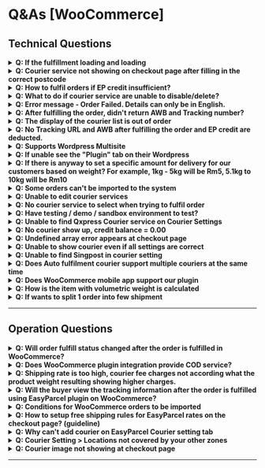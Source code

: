 # Q&As [WooCommerce]

## Technical Questions

<details>
<summary><strong>Q: If the fulfillment loading and loading</strong></summary>

<img width="2000" height="663" alt="image" src="https://github.com/user-attachments/assets/6f5b796f-cb18-4919-acd6-110e249e7981" />

**Possible Solutions:**

**A1:** This may be due to a **Slow Server Problem**.

**A2:** Cache issue. Ctrl+Shift+R to clear cache.

**A3:** Version problem (please update to our latest version of plugin)

**A4:** Suggest kidnly help to check WooCommerce status log to look for hint for the cause of the issue.

</details>

<details>
<summary><strong>Q: Courier service not showing on checkout page after filling in the correct postcode</strong></summary>

**Solutions:**

- Make sure the Shipping Zone and Add courier services is being added.
  <img width="2000" height="793" alt="image" src="https://github.com/user-attachments/assets/11b610ab-f3a4-4f5a-b0bd-cbc76dc26128" />

- Make sure the EasyParcel Courier Setting is being added.
  <img width="2000" height="606" alt="image" src="https://github.com/user-attachments/assets/293187a4-e78d-450b-ba21-568f889da9b8" />

- Make sure easyparcel plugin version is the latest version
- Deleting and adding again the zone and courier settings when using dated old version of plugin to set the settings. This will normally be happened when is using the specific courier service(s), as the courier service names will be changed or updated.
- If issue did not resolve please reach out to our easyparcel integrations support, they will assist you further in this

</details>

<details>
<summary><strong>Q: How to fulfil orders if EP credit insufficient?</strong></summary>

**A:** You may top up the the credit on our easyparcel website, then return back to woocommerce to refulfil the orders
</details>

<details>
<summary><strong>Q: What to do if courier service are unable to disable/delete?</strong></summary>

**Step 1:** Delete any location in the destination. For example Labuan, Malaysia.

<img width="2000" height="1028" alt="asynccode" src="https://github.com/user-attachments/assets/51149ee8-ea9f-42ca-9bae-c222a9525ed3" />


**Step 2:** Disable the desired courier service and click save.

<img width="2000" height="884" alt="asynccode" src="https://github.com/user-attachments/assets/2bed8293-f54a-40a0-8989-fce32977bdac" />


**Step 3:** The courier service disabled will probably enabled automatically, disable it again and click save and the courier service will be disabled.

**Step 4:** Add back the deleted location.

<img width="2000" height="801" alt="asynccode" src="https://github.com/user-attachments/assets/db9f6bba-fc9a-493c-8a2a-d7616c1a186c" />

**Step 5:** Check the store's checkout page to make sure the courier service has been disabled.

<img width="2000" height="1865" alt="asynccode" src="https://github.com/user-attachments/assets/bc238cb1-cfde-4266-abba-9b43e8376ac3" />

</details>

<details>
<summary><strong>Q: Error message - Order Failed. Details can only be in English.</strong></summary>

**A:** Please check whether the details contain other languages. As some of the courier partnerships are just receiving in English. Hence, we default all of the details can be received in English.

<img width="777" height="373" alt="image" src="https://github.com/user-attachments/assets/00c2b35c-8d6d-4973-84b2-14e53736171f" />

<img width="314" height="243" alt="image" src="https://github.com/user-attachments/assets/784162b4-9c5a-4b5a-8ad5-43705d7a2702" />

</details>

<details>
<summary><strong>Q: After fulfilling the order, didn't return AWB and Tracking number?</strong></summary>

**A:** This might because of the customer's EP account is having insufficient credit or courier side didn't return the AWB yet. Hence, the customers have to wait for returning. Check for api log for hint.

</details>

<details>
<summary><strong>Q: The display of the courier list is out of order</strong></summary>

<img width="2000" height="962" alt="image" src="https://github.com/user-attachments/assets/15454e00-6f18-4924-b781-9a45e120e14e" />


**A:** May Edit the CSS of the theme, or may try use default woocommerce theme 

</details>

<details>
<summary><strong>Q: No Tracking URL and AWB after fulfilling the order and EP credit are deducted.</strong></summary>

**A:** The reason this issue happen may due we still did not not receive the AWB generated by courier. The solution for this issue is:

- You may press the retry button to retrieve the Awb

</details>

<details>
<summary><strong>Q: Supports Wordpress Multisite</strong></summary>

Install WooCommerce and EasyParcel plugin through Network Administrator (plugins stay deactivated)

Activate both plugins thru sub-site Administrator

</details>

<details>
<summary><strong>Q: If unable see the "Plugin" tab on their Wordpress</strong></summary>

**A:** Might be due to customer not logging into administrator account

</details>

<details>
<summary><strong>Q: If there is anyway to set a specific amount for delivery for our customers based on weight? For example, 1kg - 5kg will be Rm5, 5.1kg to 10kg will be Rm10</strong></summary>

**A:** No. Currently our plugin does not have this feature

</details>

<details>
<summary><strong>Q: Some orders can't be imported to the system</strong></summary>

**Requirements for order import:**
- Order generated within 7 days
- Order status is processing
- Make sure product weight value is not empty

</details>

<details>
<summary><strong>Q: Unable to edit courier services</strong></summary>

The courier services are can't be edited once you save changes, you may need to delete to add new courier service to change

Courier service type only able to be select when adding new service

</details>

<details>
<summary><strong>Q: No courier service to select when trying to fulfil order</strong></summary>

**Solutions:**
- Check EasyParcel Shipping page if all the details if setup correctly, if yes but the issue presist, please contact our easyparcel integration support

</details>

<details>
<summary><strong>Q: Have testing / demo / sandbox environment to test?</strong></summary>

**A:** No, our plugin is only for live use.

</details>

<details>
<summary><strong>Q: Unable to find Qxpress Courier service on Courier Settings</strong></summary>

<img width="210" height="96" alt="image" src="https://github.com/user-attachments/assets/effe60fa-877a-48d1-908a-3588c9bb2e18" />

Due to recent Qxpress brand name changes, Qxpress will no longer be available as a courier option and has been updated to Tracxlogis. To change from Qxpress to Tracxlogis:

1. Go to WooCommerce -> Settings -> Shipping -> EasyParcel Courier Setting
2. Select and Edit Zones that previously selected Qxpress as Courier Service
3. Delete the Qxpress Courier
4. Add new courier services
5. Select Tracxlogis as Courier Service
6. Select the rate settings preferred
7. Save Changes.

<img width="1280" height="419" alt="image" src="https://github.com/user-attachments/assets/1519e25e-462f-46f4-8ac3-f881863edd5c" />
<img width="1280" height="565" alt="image" src="https://github.com/user-attachments/assets/e247ab23-3e82-449a-a919-deaed24dd8e0" />
<img width="1280" height="592" alt="image" src="https://github.com/user-attachments/assets/2ed2ace1-204b-4eb4-983c-3b03041e0d66" />


</details>

<details>
<summary><strong>Q: No courier show up, credit balance = 0.00</strong></summary>

  Please contact easyparcel integration support

</details>

<details>
<summary><strong>Q: Undefined array error appears at checkout page</strong></summary>

<img width="899" height="191" alt="image" src="https://github.com/user-attachments/assets/c139a45e-3502-45d8-9de0-a72954d2307c" />
<img width="1280" height="567" alt="image" src="https://github.com/user-attachments/assets/c8df429c-ce3d-4ade-8984-e02cc300572e" />
<img width="1149" height="863" alt="image" src="https://github.com/user-attachments/assets/e6e3a000-8e10-46cf-80e4-2d2b3c662695" />

**Solution:**
Please check if Word press debug mode if turn on, if yes
please to turn off debug mode on wp-config.php file

Sample code:
```php
define( 'WP_DEBUG', false );
```

**Reference article:**
https://developer.wordpress.org/advanced-administration/debug/debug-wordpress/

</details>

<details>
<summary><strong>Q: Unable to show courier even if all settings are correct</strong></summary>

It may be due to the easy parcel courier setting section where one zone is everywhere. This will create cache and block the country showing courier delete that everywhere zone then the problem will be fixed.

</details>

<details>
<summary><strong>Q: Unable to find Singpost in courier setting</strong></summary>

Due to recent Singpost brand name changes, Singpost will no longer be available as a courier option and has been updated to Speedpost. To change from Singpost to Speedpost:

1. Go to WooCommerce -> Settings -> Shipping -> EasyParcel Courier Setting
2. Select and Edit Zones that previously selected Singpost as Courier Service
3. Delete the Singpost Courier
4. Add new courier services
5. Select Speedpost as Courier Service
6. Select the rate settings preferred
7. Save Changes.

<img width="1280" height="502" alt="image" src="https://github.com/user-attachments/assets/d1fa15df-715b-4c40-979d-be4a78e66e86" />
<img width="1280" height="555" alt="image" src="https://github.com/user-attachments/assets/4a2f0c01-ca57-4090-b793-71987b5ddc77" />
<img width="1280" height="760" alt="image" src="https://github.com/user-attachments/assets/edcb40e3-41ba-468c-9983-2ce71869d47b" />

May refer to trackxlogis document or you can re-add by shipping zone edit -> add courier -> choose speedpost courier -> then save changes

</details>

<details>
<summary><strong>Q: Does Auto fulfilment courier support multiple couriers at the same time</strong></summary>

If you allow customer to select our courier during check page then it will fulfil based on customer selected courier, while if using custom rate then currently  only able to select one

</details>


<details>
<summary><strong>Q: Does WooCommerce mobile app support our plugin</strong></summary>

**A:** No, WooCommerce mobile app does not support our plugin, to fulfil the order via woocommerce plugin, will need to use Web version of woocommerce.

To access Web version of woocommerce through app you follow as such:
App dashboard, bottom right button -> select WC admin

</details>

<details>
<summary><strong>Q: How is the item with volumetric weight is calculated</strong></summary>

**How We Handle Package Dimensions for Multiple Items**

When processing orders with multiple items, we don't simply add up all the dimensions. Instead, we use a **smart packaging algorithm** that optimizes the final package size to avoid excessive volumetric weight charges.

**Our Dimension Calculation Logic:**

**For each item in the order:**
- We track both the **maximum** dimension and **sum** of dimensions for length, width, and height
- Each dimension is converted to centimeters and validated

**Smart Packaging Algorithm:**

We calculate three sums: sumLength, sumWidth, sumHeight
Then we find the smallest sum among these three
Final dimensions are determined as:
- If sumLength is smallest → Use: sumLength × maxWidth × maxHeight
- If sumWidth is smallest → Use: maxLength × sumWidth × maxHeight  
- If sumHeight is smallest → Use: maxLength × maxWidth × sumHeight

**Why This Approach?**

**Problem:** Simply adding all dimensions (L+L+L, W+W+W, H+H+H) would create unrealistically large packages and result in very high volumetric weight charges.

**Solution:** Our algorithm assumes items can be packed efficiently by:
- **Stacking** along the smallest total dimension
- **Using the largest single item size** for the other two dimensions

**Example:**

If you order 3 identical boxes (10cm × 5cm × 3cm each):
- Simple sum would be: 30cm × 15cm × 9cm = 4,050 cm³
- Our smart algorithm: 30cm × 5cm × 3cm = 450 cm³ *(stacking along length)*

This represents realistic packaging where items are stacked efficiently, resulting in more accurate shipping costs and better customer experience.

**Benefits:**
- ✅ **Lower shipping costs** due to realistic volumetric weight
- ✅ **Accurate courier quotations**
- ✅ **Efficient packaging** recommendations
- ✅ **Prevents overcharging** customers

**Basically:**
W/L/H = width length height
Smallest sum of either W/L/H × the largest W/L/H × the W/L/H

</details>

<details>
<summary><strong>Q: If wants to split 1 order into few shipment</strong></summary>

We recommend that sellers use this plugin. However, we advise them to mark up their shipping fees. This is because the plugin cannot collect multiple shipping fees from buyers, and the order can only be split once the buyer has completed the payment.


<img width="1600" height="766" alt="asynccode" src="https://github.com/user-attachments/assets/fef4794f-2f20-44d2-bd50-d3acac6257c0" />


</details>

---

## Operation Questions

<details>
<summary><strong>Q: Will order fulfill status changed after the order is fulfilled in WooCommerce?</strong></summary>

When importing an order to the EP dashboard and fulfilling it, the order status in WooCommerce will not update to "complete." The order status will be updated to "complete" only when the order is fulfilled in WooCommerce.

If the your's EasyParcel credit is not enough, the order could not be made and the status will not be updated. Additionally, if the customer pays for the order shipping on the EP dashboard, the order status will not be updated to "Complete" automatically. The customer will need to manually change the status.

</details>

<details>
<summary><strong>Q: Does WooCommerce plugin integration provide COD service?</strong></summary>

**A:** No, COD service is not provided in WooCommerce plugin version. If you wishes to use COD, you need to use the switch to Import Version, import and fulfill the orders through EasyParcel webpage.

</details>

<details>
<summary><strong>Q: Shipping rate is too high, courier fee charges not according what the product weight resulting showing higher charges.</strong></summary>

**A:** Check the dimension of the product. Please remove the product dimensions and only include the weight. If the product has variations, the dimensions of those variations also need to be specified.

After making any changes, it is necessary to clear the WooCommerce cart and refresh the page before testing the modifications. This ensures that you begin with a clean cart and allows the changes to be properly reflected throughout the shopping process.

</details>

<details>
<summary><strong>Q: Will the buyer view the tracking information after the order is fulfilled using EasyParcel plugin on WooCommerce?</strong></summary>

Yes, the customer can view it.

</details>

<details>
<summary><strong>Q: Conditions for WooCommerce orders to be imported</strong></summary>

**Requirements:**
- The order status is "processing" in woocommerce
- The order modified for the last 7 days
- The order not imported to Easyparcel before

**Reference path:**
- `portal-laravel/public/legacy/application/CUS_V8/Singapore/mvc/model/Database/cintegrationDB.php`
- `portal-laravel/public/legacy/application/CUS_V8/Malaysia/mvc/model/Database/cintegrationDB.php`

</details>

<details>
<summary><strong>Q: How to setup free shipping rules for EasyParcel rates on the checkout page? (guideline)</strong></summary>

You may add free shipping rule at the EasyParcel Courier Setting. Here are the steps:

1. Go to "WooCommerce" -> "Settings" -> "Shipping" -> "EasyParcel Courier Setting", click "Edit" on the zone that needs to add free shipping rule
2. Click "Edit" on the courier service added
3. Check the "Enable free shipping rule to apply" to enable free shipping rule, select "A minimum order amount" or "A minimum order quantity" at "Free shipping requires..", then value accordingly, then click "Save changes"

**Note:** Please note that the rates generated at the checkout page using our plugin currently does not support currency conversion, currently our plugin only supports Malaysia and Singapore rates. For example, if the Country selected at "EasyParcel Shipping" setting is "Malaysia" and the base currency of customer's woocommerce store is USD, the value of rates returned by our plugin will be in myr value but labelled as usd at the checkout page.

</details>

<details>
<summary><strong>Q: Why can't add courier on EasyParcel Courier setting tab</strong></summary>

May due the shipping zone is not set or didn't fill up the integration ID on Easyparcel shupping setting page

</details>

<details>
<summary><strong>Q: Courier Setting > Locations not covered by your other zones</strong></summary>

Ask for their plugin version, older plugins will have this bug

</details>

<details>
<summary><strong>Q: Courier image not showing at checkout page</strong></summary>

It may due to theme setting, our system default do return coureir images

</details>

---

